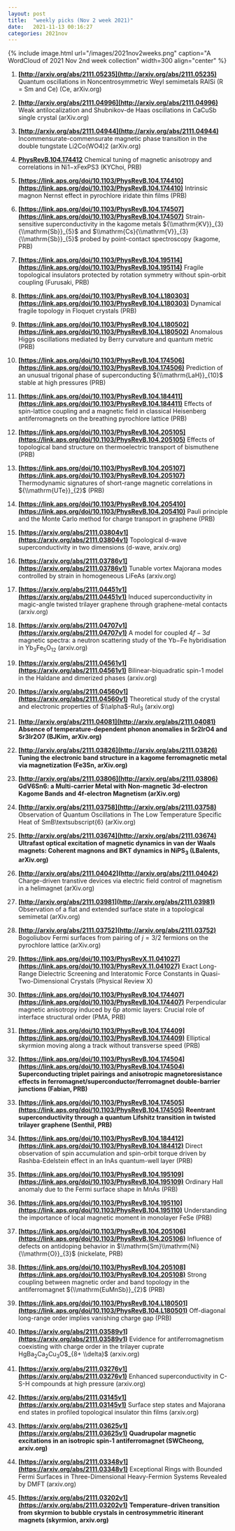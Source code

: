 ```yaml
---
layout: post
title:  "weekly picks (Nov 2 week 2021)"
date:   2021-11-13 00:16:27
categories: 2021nov
---
```


{% include image.html url="/images/2021nov2weeks.png" caption="A WordCloud of 2021 Nov 2nd week collection" width=300 align="center" %}


1. **[http://arxiv.org/abs/2111.05235](http://arxiv.org/abs/2111.05235)** Quantum oscillations in Noncentrosymmetric Weyl semimetals RAlSi (R = Sm and Ce) (Ce, arXiv.org)

1. **[http://arxiv.org/abs/2111.04996](http://arxiv.org/abs/2111.04996)** Weak antilocalization and Shubnikov-de Haas oscillations in CaCuSb single crystal (arXiv.org)

1. **[http://arxiv.org/abs/2111.04944](http://arxiv.org/abs/2111.04944)** Incommensurate-commensurate magnetic phase transition in the double tungstate Li2Co(WO4)2 (arXiv.org)




1. **[PhysRevB.104.174412](https://journals.aps.org/prb/abstract/10.1103/PhysRevB.104.174412)** Chemical tuning of magnetic anisotropy and correlations in Ni1−xFexPS3 (KYChoi, PRB)

1. **[https://link.aps.org/doi/10.1103/PhysRevB.104.174410](https://link.aps.org/doi/10.1103/PhysRevB.104.174410)** Intrinsic magnon Nernst effect in pyrochlore iridate thin films (PRB)

1. **[https://link.aps.org/doi/10.1103/PhysRevB.104.174507](https://link.aps.org/doi/10.1103/PhysRevB.104.174507)** Strain-sensitive superconductivity in the kagome metals ${\\mathrm{KV}}_{3}{\\mathrm{Sb}}_{5}$ and $\\mathrm{Cs}{\\mathrm{V}}_{3}{\\mathrm{Sb}}_{5}$ probed by point-contact spectroscopy (kagome, PRB)

1. **[https://link.aps.org/doi/10.1103/PhysRevB.104.195114](https://link.aps.org/doi/10.1103/PhysRevB.104.195114)** Fragile topological insulators protected by rotation symmetry without spin-orbit coupling (Furusaki, PRB)

1. **[https://link.aps.org/doi/10.1103/PhysRevB.104.L180303](https://link.aps.org/doi/10.1103/PhysRevB.104.L180303)** Dynamical fragile topology in Floquet crystals (PRB)

1. **[https://link.aps.org/doi/10.1103/PhysRevB.104.L180502](https://link.aps.org/doi/10.1103/PhysRevB.104.L180502)** Anomalous Higgs oscillations mediated by Berry curvature and quantum metric (PRB)

1. **[https://link.aps.org/doi/10.1103/PhysRevB.104.174506](https://link.aps.org/doi/10.1103/PhysRevB.104.174506)** Prediction of an unusual trigonal phase of superconducting ${\\mathrm{LaH}}_{10}$ stable at high pressures (PRB)

1. **[https://link.aps.org/doi/10.1103/PhysRevB.104.184411](https://link.aps.org/doi/10.1103/PhysRevB.104.184411)** Effects of spin-lattice coupling and a magnetic field in classical Heisenberg antiferromagnets on the breathing pyrochlore lattice (PRB)

1. **[https://link.aps.org/doi/10.1103/PhysRevB.104.205105](https://link.aps.org/doi/10.1103/PhysRevB.104.205105)** Effects of topological band structure on thermoelectric transport of bismuthene (PRB)

1. **[https://link.aps.org/doi/10.1103/PhysRevB.104.205107](https://link.aps.org/doi/10.1103/PhysRevB.104.205107)** Thermodynamic signatures of short-range magnetic correlations in ${\\mathrm{UTe}}_{2}$ (PRB)

1. **[https://link.aps.org/doi/10.1103/PhysRevB.104.205410](https://link.aps.org/doi/10.1103/PhysRevB.104.205410)** Pauli principle and the Monte Carlo method for charge transport in graphene (PRB)




1. **[https://arxiv.org/abs/2111.03804v1](https://arxiv.org/abs/2111.03804v1)** Topological d-wave superconductivity in two dimensions (d-wave, arxiv.org)

1. **[https://arxiv.org/abs/2111.03786v1](https://arxiv.org/abs/2111.03786v1)** Tunable vortex Majorana modes controlled by strain in homogeneous LiFeAs (arxiv.org)

1. **[https://arxiv.org/abs/2111.04451v1](https://arxiv.org/abs/2111.04451v1)** Induced superconductivity in magic-angle twisted trilayer graphene through graphene-metal contacts (arxiv.org)

1. **[https://arxiv.org/abs/2111.04707v1](https://arxiv.org/abs/2111.04707v1)** A model for coupled $4f-3d$ magnetic spectra: a neutron scattering study of the Yb$-$Fe hybridisation in Yb$_3$Fe$_5$O$_{12}$ (arxiv.org)

1. **[https://arxiv.org/abs/2111.04561v1](https://arxiv.org/abs/2111.04561v1)** Bilinear-biquadratic spin-1 model in the Haldane and dimerized phases (arxiv.org)

1. **[https://arxiv.org/abs/2111.04560v1](https://arxiv.org/abs/2111.04560v1)** Theoretical study of the crystal and electronic properties of $\\alpha$-RuI$_3$ (arxiv.org)

1. **[http://arxiv.org/abs/2111.04081](http://arxiv.org/abs/2111.04081)** **Absence of temperature-dependent phonon anomalies in Sr2IrO4 and Sr3Ir2O7 (BJKim, arXiv.org)**

1. **[http://arxiv.org/abs/2111.03826](http://arxiv.org/abs/2111.03826)** **Tuning the electronic band structure in a kagome ferromagnetic metal via magnetization (Fe3Sn, arXiv.org)**

1. **[http://arxiv.org/abs/2111.03806](http://arxiv.org/abs/2111.03806)** **GdV6Sn6: a Multi-carrier Metal with Non-magnetic 3d-electron Kagome Bands and 4f-electron Magnetism (arXiv.org)**

1. **[http://arxiv.org/abs/2111.03758](http://arxiv.org/abs/2111.03758)** Observation of Quantum Oscillations in The Low Temperature Specific Heat of SmB\\textsubscript{6} (arXiv.org)

1. **[http://arxiv.org/abs/2111.03674](http://arxiv.org/abs/2111.03674)** **Ultrafast optical excitation of magnetic dynamics in van der Waals magnets: Coherent magnons and BKT dynamics in NiPS$_3$ (LBalents, arXiv.org)**

1. **[http://arxiv.org/abs/2111.04042](http://arxiv.org/abs/2111.04042)** Charge-driven transtive devices via electric field control of magnetism in a helimagnet (arXiv.org)

1. **[http://arxiv.org/abs/2111.03981](http://arxiv.org/abs/2111.03981)** Observation of a flat and extended surface state in a topological semimetal (arXiv.org)

1. **[http://arxiv.org/abs/2111.03752](http://arxiv.org/abs/2111.03752)** Bogoliubov Fermi surfaces from pairing of $j=3/2$ fermions on the pyrochlore lattice (arXiv.org)




1. **[https://link.aps.org/doi/10.1103/PhysRevX.11.041027](https://link.aps.org/doi/10.1103/PhysRevX.11.041027)** Exact Long-Range Dielectric Screening and Interatomic Force Constants in Quasi-Two-Dimensional Crystals (Physical Review X)

1. **[https://link.aps.org/doi/10.1103/PhysRevB.104.174407](https://link.aps.org/doi/10.1103/PhysRevB.104.174407)** Perpendicular magnetic anisotropy induced by $6p$ atomic layers: Crucial role of interface structural order (PMA, PRB)

1. **[https://link.aps.org/doi/10.1103/PhysRevB.104.174409](https://link.aps.org/doi/10.1103/PhysRevB.104.174409)** Elliptical skyrmion moving along a track without transverse speed (PRB)

1. **[https://link.aps.org/doi/10.1103/PhysRevB.104.174504](https://link.aps.org/doi/10.1103/PhysRevB.104.174504)** **Superconducting triplet pairings and anisotropic magnetoresistance effects in ferromagnet/superconductor/ferromagnet double-barrier junctions (Fabian, PRB)**

1. **[https://link.aps.org/doi/10.1103/PhysRevB.104.174505](https://link.aps.org/doi/10.1103/PhysRevB.104.174505)** **Reentrant superconductivity through a quantum Lifshitz transition in twisted trilayer graphene (Senthil, PRB)**

1. **[https://link.aps.org/doi/10.1103/PhysRevB.104.184412](https://link.aps.org/doi/10.1103/PhysRevB.104.184412)** Direct observation of spin accumulation and spin-orbit torque driven by Rashba-Edelstein effect in an InAs quantum-well layer (PRB)

1. **[https://link.aps.org/doi/10.1103/PhysRevB.104.195109](https://link.aps.org/doi/10.1103/PhysRevB.104.195109)** Ordinary Hall anomaly due to the Fermi surface shape in MnAs (PRB)

1. **[https://link.aps.org/doi/10.1103/PhysRevB.104.195110](https://link.aps.org/doi/10.1103/PhysRevB.104.195110)** Understanding the importance of local magnetic moment in monolayer FeSe (PRB)

1. **[https://link.aps.org/doi/10.1103/PhysRevB.104.205106](https://link.aps.org/doi/10.1103/PhysRevB.104.205106)** Influence of defects on antidoping behavior in $\\mathrm{Sm}\\mathrm{Ni}{\\mathrm{O}}_{3}$ (nickelate, PRB)

1. **[https://link.aps.org/doi/10.1103/PhysRevB.104.205108](https://link.aps.org/doi/10.1103/PhysRevB.104.205108)** Strong coupling between magnetic order and band topology in the antiferromagnet ${\\mathrm{EuMnSb}}_{2}$ (PRB)

1. **[https://link.aps.org/doi/10.1103/PhysRevB.104.L180501](https://link.aps.org/doi/10.1103/PhysRevB.104.L180501)** Off-diagonal long-range order implies vanishing charge gap (PRB)



1. **[https://arxiv.org/abs/2111.03589v1](https://arxiv.org/abs/2111.03589v1)** Evidence for antiferromagnetism coexisting with charge order in the trilayer cuprate HgBa$_2$Ca$_2$Cu$_3$O$_{8+ \\delta}$ (arxiv.org)

1. **[https://arxiv.org/abs/2111.03276v1](https://arxiv.org/abs/2111.03276v1)** Enhanced superconductivity in C-S-H compounds at high pressure (arxiv.org)

1. **[https://arxiv.org/abs/2111.03145v1](https://arxiv.org/abs/2111.03145v1)** Surface step states and Majorana end states in profiled topological insulator thin films (arxiv.org)

1. **[https://arxiv.org/abs/2111.03625v1](https://arxiv.org/abs/2111.03625v1)** **Quadrupolar magnetic excitations in an isotropic spin-1 antiferromagnet (SWCheong, arxiv.org)**

1. **[https://arxiv.org/abs/2111.03348v1](https://arxiv.org/abs/2111.03348v1)** Exceptional Rings with Bounded Fermi Surfaces in Three-Dimensional Heavy-Fermion Systems Revealed by DMFT (arxiv.org)

1. **[https://arxiv.org/abs/2111.03202v1](https://arxiv.org/abs/2111.03202v1)** **Temperature-driven transition from skyrmion to bubble crystals in centrosymmetric itinerant magnets (skyrmion, arxiv.org)**
